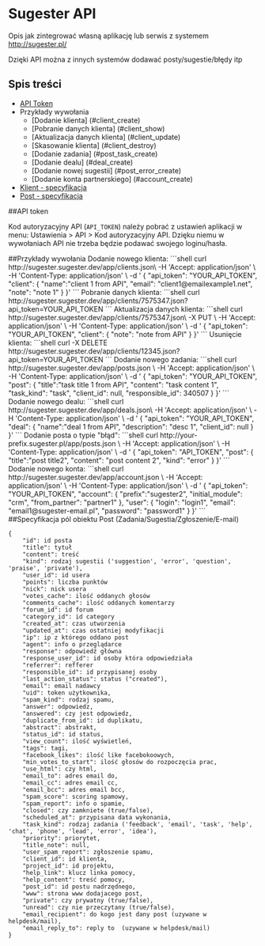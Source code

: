 # Sugester API

Opis jak zintegrować własną aplikację lub serwis z systemem <http://sugester.pl/>


Dzięki API można z innych systemów dodawać posty/sugestie/błędy itp

## Spis treści
+ [API Token](#token)  
+ Przykłady wywołania
	+ [Dodanie klienta] (#client_create)
	+ [Pobranie danych klienta] (#client_show)
	+ [Aktualizacja danych klienta] (#client_update)
	+ [Skasowanie klienta] (#client_destroy)
	+ [Dodanie zadania] (#post_task_create)
	+ [Dodanie dealu] (#deal_create)
	+ [Dodanie nowej sugestii] (#post_error_create)
	+ [Dodanie konta partnerskiego] (#account_create)
+ [Klient - specyfikacja](#client)
+ [Post - specyfikacja](#post)


<a name="token"/>
##API token

Kod autoryzacyjny API (`API_TOKEN`) należy pobrać z ustawień aplikacji w menu: Ustawienia > API > Kod autoryzacyjny API. Dzięku niemu w wywołaniach API nie trzeba będzie podawać swojego loginu/hasła.

<a name="examples"/>
##Przykłady wywołania

<a name="client_create"/>
Dodanie nowego klienta:
```shell
curl http://sugester.sugester.dev/app/clients.json\
     -H 'Accept: application/json' \
     -H 'Content-Type: application/json' \
     -d '
{
"api_token": "YOUR_API_TOKEN", 
"client": {
    "name":"client 1 from API",
    "email": "client1@emailexample1.net",
    "note": "note 1"    
  }
}'
```

<a name="client_show"/>
Pobranie danych klienta:
```shell
curl http://sugester.sugester.dev/app/clients/7575347.json?api_token=YOUR_API_TOKEN
```

<a name="client_update"/>
Aktualizacja danych klienta:
```shell
curl http://sugester.sugester.dev/app/clients/7575347.json\
     -X PUT \
     -H 'Accept: application/json' \
     -H 'Content-Type: application/json' \
     -d '
{
"api_token": "YOUR_API_TOKEN", 
"client": {
    "note": "note from API"    
  }
}'
```

<a name="client_destroy"/>
Usunięcie klienta:
```shell
curl -X DELETE  http://sugester.sugester.dev/app/clients/12345.json?api_token=YOUR_API_TOKEN
```

<a name="post_task_create"/>
Dodanie nowego zadania:
```shell
curl http://sugester.sugester.dev/app/posts.json \
     -H 'Accept: application/json' \
     -H 'Content-Type: application/json' \
     -d '
{
"api_token": "YOUR_API_TOKEN", 
"post": {
    "title":"task title 1 from API",
    "content": "task content 1",
    "task_kind": "task",
    "client_id": null,
    "responsible_id": 340507
  }
}'
```

<a name="deal_create"/>
Dodanie nowego dealu:
```shell
curl http://sugester.sugester.dev/app/deals.json\
     -H 'Accept: application/json' \
     -H 'Content-Type: application/json' \
     -d '
{
"api_token": "YOUR_API_TOKEN", 
"deal": {
    "name":"deal 1 from API",
    "description": "desc 1",
    "client_id": null
  }
}'
```

<a name="post_error_create"/>
Dodanie posta o typie "błąd":
```shell
curl http://your-prefix.sugester.pl/app/posts.json \
     -H 'Accept: application/json' \
     -H 'Content-Type: application/json' \
     -d '
{
"api_token": "API_TOKEN", 
"post": {
    "title":"post title2", 
    "content": "post content 2",
    "kind": "error"
  }
}'
```

<a name="account_create"/>
Dodanie nowego konta:
```shell
curl http://sugester.sugester.dev/app/account.json \
     -H 'Accept: application/json' \
     -H 'Content-Type: application/json' \
     -d '
{
"api_token": "YOUR_API_TOKEN", 
"account": {
    "prefix":"sugester2",
    "initial_module": "crm",
    "from_partner": "partner1"
 },
"user": {
    "login": "login1",
    "email": "email1@sugester-email.pl",
    "password": "password1"
 }
}'
```

<a name="post"/>
##Specyfikacja pól obiektu Post (Zadania/Sugestia/Zgłoszenie/E-mail)

```shell
{
    "id": id posta
    "title": tytuł 
    "content": treść
    "kind": rodzaj sugestii ('suggestion', 'error', 'question', 'praise', 'private'),
    "user_id": id usera
    "points": liczba punktów
    "nick": nick usera
    "votes_cache": ilość oddanych głosów
    "comments_cache": ilość oddanych komentarzy
    "forum_id": id forum
    "category_id": id category
    "created_at": czas utworzenia
    "updated_at": czas ostatniej modyfikacji
    "ip": ip z którego oddano post
    "agent": info o przeglądarce
    "response": odpowiedź główna
    "response_user_id": id osoby która odpowiedziała
    "referrer": refferer
    "responsible_id": id przypisanej osoby
    "last_action_status": status ("created"),
    "email": email nadawcy
    "uid": token użytkownika,
    "spam_kind": rodzaj spamu,
    "answer": odpowiedz,
    "answered": czy jest odpowiedz,
    "duplicate_from_id": id duplikatu,
    "abstract": abstrakt,
    "status_id": id status,
    "view_count": ilość wyświetleń,
    "tags": tagi,
    "facebook_likes": ilość like facebokoowych,
    "min_votes_to_start": ilość głosów do rozpoczęcia prac,
    "use_html": czy html,
    "email_to": adres email do,
    "email_cc": adres email cc,
    "email_bcc": adres email bcc,
    "spam_score": scoring spamowy,
    "spam_report": info o spamie,
    "closed": czy zamkniete (true/false),
    "scheduled_at": przypisana data wykonania,
    "task_kind": rodzaj zadania ('feedback', 'email', 'task', 'help', 'chat', 'phone', 'lead', 'error', 'idea'),
    "priority": priorytet,
    "title_note": null,
    "user_spam_report": zgłoszenie spamu,
    "client_id": id klienta,
    "project_id": id projektu,
    "help_link": klucz linka pomocy,
    "help_content": treść pomocy,
    "post_id": id postu nadrzędnego,
    "www": strona www dodajacego post,
    "private": czy prywatny (true/false),
    "unread": czy nie przeczytany (true/false),
    "email_recipient": do kogo jest dany post (uzywane w helpdesk/mail),
    "email_reply_to": reply to  (uzywane w helpdesk/mail)
}
```

